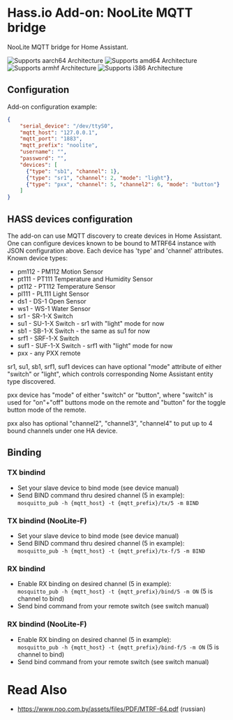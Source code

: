 # Hass.io Add-on: NooLite MQTT bridge

NooLite MQTT bridge for Home Assistant.

![Supports aarch64 Architecture][aarch64-shield] ![Supports amd64 Architecture][amd64-shield] ![Supports armhf Architecture][armhf-shield] ![Supports i386 Architecture][i386-shield]

## Configuration

Add-on configuration example:

```json
{
    "serial_device": "/dev/ttyS0",
    "mqtt_host": "127.0.0.1",
    "mqtt_port": "1883",
    "mqtt_prefix": "noolite",
    "username": "",
    "password": "",
    "devices": [
      {"type": "sb1", "channel": 1},
      {"type": "sr1", "channel": 2, "mode": "light"},
      {"type": "pxx", "channel": 5, "channel2": 6, "mode": "button"}
    ]
}
```

## HASS devices configuration

The add-on can use MQTT discovery to create devices in Home Assistant. One can configure devices known to be bound to
 MTRF64 instance with JSON configuration above. Each device has 'type' and 'channel' attributes. Known device types:
 * pm112 - PM112 Motion Sensor 
 * pt111 - PT111 Temperature and Humidity Sensor
 * pt112 - PT112 Temperature Sensor
 * pl111 - PL111 Light Sensor
 * ds1 - DS-1 Open Sensor
 * ws1 - WS-1 Water Sensor
 * sr1 - SR-1-X Switch
 * su1 - SU-1-X Switch - sr1 with "light" mode for now
 * sb1 - SB-1-X Switch - the same as su1 for now
 * srf1 - SRF-1-X Switch
 * suf1 - SUF-1-X Switch - srf1 with "light" mode for now
 * pxx - any PXX remote
 
sr1, su1, sb1, srf1, suf1 devices can have optional "mode" attribute of either "switch" or "light", which controls
 corresponding Nome Assistant entity type discovered.  

pxx device has "mode" of either "switch" or "button", where "switch" is used for "on"+"off" buttons mode on the
 remote and "button" for the toggle button mode of the remote.
 
pxx also has optional "channel2", "channel3", "channel4" to put up to 4 bound channels under one HA device.

## Binding
### TX bindind

* Set your slave device to bind mode (see device manual)
* Send BIND command thru desired channel (5 in example):  
```mosquitto_pub -h {mqtt_host} -t {mqtt_prefix}/tx/5 -m BIND```

### TX bindind (NooLite-F)

* Set your slave device to bind mode (see device manual)
* Send BIND command thru desired channel (5 in example):  
```mosquitto_pub -h {mqtt_host} -t {mqtt_prefix}/tx-f/5 -m BIND```

### RX bindind

* Enable RX binding on desired channel (5 in example):  
```mosquitto_pub -h {mqtt_host} -t {mqtt_prefix}/bind/5 -m ON``` (5 is channel to bind)
* Send bind command from your remote switch (see switch manual)

### RX bindind (NooLite-F)

* Enable RX binding on desired channel (5 in example):  
```mosquitto_pub -h {mqtt_host} -t {mqtt_prefix}/bind-f/5 -m ON``` (5 is channel to bind)
* Send bind command from your remote switch (see switch manual)

# Read Also
* https://www.noo.com.by/assets/files/PDF/MTRF-64.pdf (russian)

[aarch64-shield]: https://img.shields.io/badge/aarch64-yes-green.svg
[amd64-shield]: https://img.shields.io/badge/amd64-yes-green.svg
[armhf-shield]: https://img.shields.io/badge/armhf-yes-green.svg
[i386-shield]: https://img.shields.io/badge/i386-yes-green.svg
